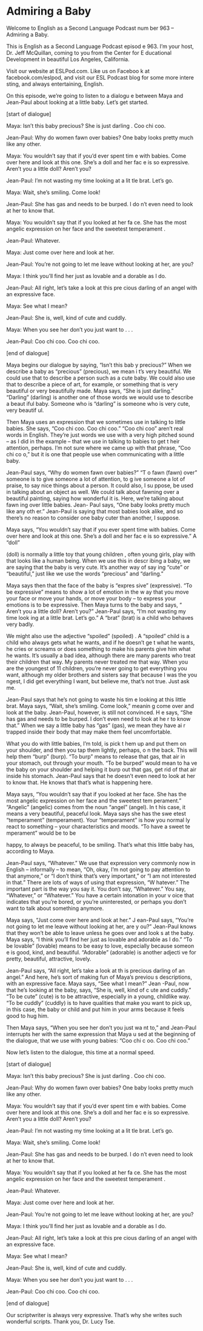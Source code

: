 # Admiring a Baby

Welcome to English as a Second Language Podcast num ber 963 – Admiring a Baby.

This is English as a Second Language Podcast episod e 963. I’m your host, Dr. Jeff McQuillan, coming to you from the Center for E ducational Development in beautiful Los Angeles, California.

Visit our website at ESLPod.com. Like us on Faceboo k at facebook.com/eslpod, and visit our ESL Podcast blog for some more intere sting, and always entertaining, English.

On this episode, we’re going to listen to a dialogu e between Maya and Jean-Paul about looking at a little baby. Let’s get started.

[start of dialogue]

Maya: Isn’t this baby precious? She is just darling . Coo chi coo.

Jean-Paul: Why do women fawn over babies? One baby looks pretty much like any other.

Maya: You wouldn’t say that if you’d ever spent tim e with babies. Come over here and look at this one. She’s a doll and her fac e is so expressive. Aren’t you a little doll? Aren’t you?

Jean-Paul: I’m not wasting my time looking at a lit tle brat. Let’s go.

Maya: Wait, she’s smiling. Come look!

Jean-Paul: She has gas and needs to be burped. I do n’t even need to look at her to know that.

Maya: You wouldn’t say that if you looked at her fa ce. She has the most angelic expression on her face and the sweetest temperament .

Jean-Paul: Whatever.

Maya: Just come over here and look at her.

Jean-Paul: You’re not going to let me leave without  looking at her, are you?

 Maya: I think you’ll find her just as lovable and a dorable as I do.

Jean-Paul: All right, let’s take a look at this pre cious darling of an angel with an expressive face.

Maya: See what I mean?

Jean-Paul: She is, well, kind of cute and cuddly.

Maya: When you see her don’t you just want to . . .

Jean-Paul: Coo chi coo. Coo chi coo.

[end of dialogue]

Maya begins our dialogue by saying, “Isn’t this bab y precious?” When we describe a baby as “precious” (precious), we mean i t’s very beautiful. We could use that to describe a person such as a cute baby. We could also use that to describe a piece of art, for example, or something that is very beautiful or very beautifully made. Maya says, “She is just darling.”  “Darling” (darling) is another one of those words we would use to describe a beaut iful baby. Someone who is “darling” is someone who is very cute, very beautif ul.

Then Maya uses an expression that we sometimes use in talking to little babies. She says, “Coo chi coo. Coo chi coo.” “Coo chi coo”  aren’t real words in English. They’re just words we use with a very high pitched sound – as I did in the example – that we use in talking to babies to get t heir attention, perhaps. I’m not sure where we came up with that phrase, “Coo chi co o,” but it is one that people use when communicating with a little baby.

Jean-Paul says, “Why do women fawn over babies?” “T o fawn (fawn) over” someone is to give someone a lot of attention, to g ive someone a lot of praise, to say nice things about a person. It could also, I su ppose, be used in talking about an object as well. We could talk about fawning over  a beautiful painting, saying how wonderful it is. Here, we’re talking about fawn ing over little babies. Jean- Paul says, “One baby looks pretty much like any oth er.” Jean-Paul is saying that most babies look alike, and so there’s no reason to  consider one baby cuter than another, I suppose.

Maya says, “You wouldn’t say that if you ever spent  time with babies. Come over here and look at this one. She’s a doll and her fac e is so expressive.” A “doll”

(doll) is normally a little toy that young children , often young girls, play with that looks like a human being. When we use this in descr ibing a baby, we are saying that the baby is very cute. It’s another way of say ing “cute” or “beautiful,” just like we use the words “precious” and “darling.”

Maya says then that the face of the baby is “expres sive” (expressive). “To be expressive” means to show a lot of emotion in the w ay that you move your face or move your hands, or move your body – to express your emotions is to be expressive. Then Maya turns to the baby and says, “ Aren’t you a little doll? Aren’t you?” Jean-Paul says, “I’m not wasting my time look ing at a little brat. Let’s go.” A “brat” (brat) is a child who behaves very badly.

We might also use the adjective “spoiled” (spoiled) . A “spoiled” child is a child who always gets what he wants, and if he doesn’t ge t what he wants, he cries or screams or does something to make his parents give him what he wants. It’s usually a bad idea, although there are many parents  who treat their children that way. My parents never treated me that way. When you  are the youngest of 11 children, you’re never going to get everything you want, although my older brothers and sisters say that because I was the you ngest, I did get everything I want, but believe me, that’s not true. Just ask me.

Jean-Paul says that he’s not going to waste his tim e looking at this little brat. Maya says, “Wait, she’s smiling. Come look,” meanin g come over and look at the baby. Jean-Paul, however, is still not convinced. H e says, “She has gas and needs to be burped. I don’t even need to look at he r to know that.” When we say a little baby has “gas” (gas), we mean they have ai r trapped inside their body that may make them feel uncomfortable.

What you do with little babies, I’m told, is pick t hem up and put them on your shoulder, and then you tap them lightly, perhaps, o n the back. This will help them “burp” (burp). “To burp” means to release that gas,  that air in your stomach, out through your mouth. “To be burped” would mean to ha ve the baby on your shoulder and helping it burp out that gas, get rid of that air inside his stomach. Jean-Paul says that he doesn’t even need to look at  her to know that. He knows that that’s what is happening here.

Maya says, “You wouldn’t say that if you looked at her face. She has the most angelic expression on her face and the sweetest tem perament.” “Angelic” (angelic) comes from the noun “angel” (angel). In t his case, it means a very beautiful, peaceful look. Maya says she has the swe etest “temperament” (temperament). Your “temperament” is how you normal ly react to something – your characteristics and moods. “To have a sweet te mperament” would be to be

happy, to always be peaceful, to be smiling. That’s  what this little baby has, according to Maya.

Jean-Paul says, “Whatever.” We use that expression very commonly now in English – informally – to mean, “Oh, okay, I’m not going to pay attention to that anymore,” or “I don’t think that’s very important,”  or “I am not interested in that.” There are lots of ways of using that expression, “W hatever.” The important part is the way you say it. You don’t say, “Whatever.” You say, “Whatever,” or “Whatever.” You have a certain intonation in your v oice that indicates that you’re bored, or you’re uninterested, or perhaps you don’t  want to talk about something anymore.

Maya says, “Just come over here and look at her.” J ean-Paul says, “You’re not going to let me leave without looking at her, are y ou?” Jean-Paul knows that they won’t be able to leave unless he goes over and look s at the baby. Maya says, “I think you’ll find her just as lovable and adorable as I do.” “To be lovable” (lovable) means to be easy to love, especially because someon e is good, kind, and beautiful. “Adorable” (adorable) is another adjecti ve for pretty, beautiful, attractive, lovely.

Jean-Paul says, “All right, let’s take a look at th is precious darling of an angel.” And here, he’s sort of making fun of Maya’s previou s descriptions, with an expressive face. Maya says, “See what I mean?” Jean -Paul, now that he’s looking at the baby, says, “She is, well, kind of c ute and cuddly.” “To be cute” (cute) is to be attractive, especially in a young, childlike way. “To be cuddly” (cuddly) is to have qualities that make you want to  pick up, in this case, the baby or child and put him in your arms because it feels good to hug him.

Then Maya says, “When you see her don’t you just wa nt to,” and Jean-Paul interrupts her with the same expression that Maya u sed at the beginning of the dialogue, that we use with young babies: “Coo chi c oo. Coo chi coo.”

Now let’s listen to the dialogue, this time at a normal speed.

[start of dialogue]

Maya: Isn’t this baby precious? She is just darling . Coo chi coo.

Jean-Paul: Why do women fawn over babies? One baby looks pretty much like any other.

Maya: You wouldn’t say that if you’d ever spent tim e with babies. Come over here and look at this one. She’s a doll and her fac e is so expressive. Aren’t you a little doll? Aren’t you?

Jean-Paul: I’m not wasting my time looking at a lit tle brat. Let’s go.

Maya: Wait, she’s smiling. Come look!

Jean-Paul: She has gas and needs to be burped. I do n’t even need to look at her to know that.

Maya: You wouldn’t say that if you looked at her fa ce. She has the most angelic expression on her face and the sweetest temperament .

Jean-Paul: Whatever.

Maya: Just come over here and look at her.

Jean-Paul: You’re not going to let me leave without  looking at her, are you?

Maya: I think you’ll find her just as lovable and a dorable as I do.

Jean-Paul: All right, let’s take a look at this pre cious darling of an angel with an expressive face.

Maya: See what I mean?

Jean-Paul: She is, well, kind of cute and cuddly.

Maya: When you see her don’t you just want to . . .

Jean-Paul: Coo chi coo. Coo chi coo.

[end of dialogue]

Our scriptwriter is always very expressive. That’s why she writes such wonderful scripts. Thank you, Dr. Lucy Tse.



